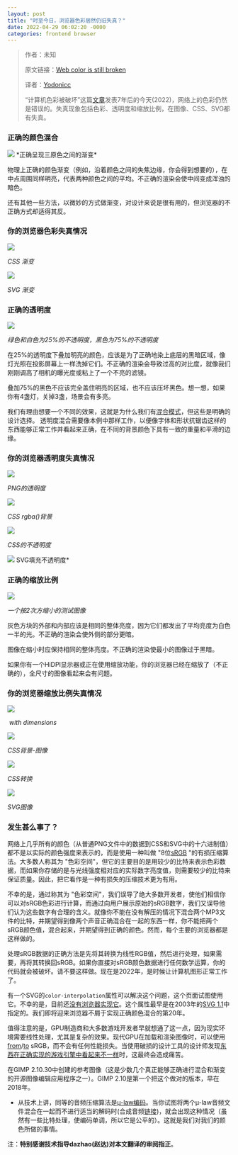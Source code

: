 ```yaml
---
layout: post
title: "时至今日，浏览器色彩居然仍旧失真？"
date: 2022-04-29 06:02:20 -0000
categories: frontend browser
---
```

<!-- <image id="img" src="/public/post13image1.png" style="max-width: 730px;" >
</image> -->

<!-- <video controls="controls" style="max-width: 730px;" type="video/mp4">
   <source id="mp4" src="/public/post8video1.mp4" controls="controls" style="max-width: 730px;" type="video/mp4">
</video> -->
> 作者：未知
>
> 原文链接：[Web color is still broken](https://webcolorisstillbroken.com/)
>
> 译者：[Yodonicc](https://github.com/Yodonicc)
>
> “计算机色彩被破坏”这篇[文章](https://www.youtube.com/watch?v=LKnqECcg6Gw)发表7年后的今天(2022)，网络上的色彩仍然是错误的。失真现象包括色彩、透明度和缩放比例，在图像、CSS、SVG都有失真。

### 正确的颜色混合

<image id="img" src="/public/post15image1.png" style="max-width: 730px;" >
</image>
*正确呈现三原色之间的渐变*

物理上正确的颜色渐变（例如，沿着颜色之间的失焦边缘，你会得到想要的），在中点周围同样明亮，代表两种颜色之间的平均。不正确的渲染会使中间变成浑浊的暗色。

还有其他一些方法，以微妙的方式做渐变，对设计来说是很有用的，但浏览器的不正确方式却适得其反。

### 你的浏览器色彩失真情况

<image id="img" src="/public/post15image2.png" style="max-width: 730px;" >
</image>

*CSS 渐变*

<image id="img" src="/public/post15image3.png" style="max-width: 730px;" >
</image>

*SVG 渐变*

### 正确的透明度

<image id="img" src="/public/post15image4.png" style="max-width: 730px;" >
</image>

*绿色和白色为25%的不透明度，黑色为75%的不透明度*

在25%的透明度下叠加明亮的颜色，应该是为了正确地染上底层的黑暗区域，像灯光照在投影屏幕上一样洗掉它们。不正确的渲染会导致过高的对比度，就像我们刚刚调高了相机的曝光度或粘上了一个不亮的滤镜。

叠加75%的黑色不应该完全盖住明亮的区域，也不应该压坏黑色。想一想，如果你有4盏灯，关掉3盏，场景会有多亮。

我们有理由想要一个不同的效果，这就是为什么我们有[混合模式](https://en.wikipedia.org/wiki/Blend_modes)，但这些是明确的设计选择。 透明度混合需要像本例中那样工作，以便像字体和形状抗锯齿这样的东西能够正常工作并看起来正确，在不同的背景颜色下具有一致的重量和平滑的边缘。

### 你的浏览器透明度失真情况

<image id="img" src="/public/post15image5.png" style="max-width: 730px;" >
</image>

*PNG的透明度*

<image id="img" src="/public/post15image6.png" style="max-width: 730px;" >
</image>

*CSS rgba()背景*

<image id="img" src="/public/post15image7.png" style="max-width: 730px;" >
</image>

*CSS的不透明度*

<image id="img" src="/public/post15image8.png" style="max-width: 730px;" >
</image>
SVG填充不透明度*

### 正确的缩放比例

<image id="img" src="/public/post15image9.png" style="max-width: 730px;" >
</image>

*一个按2次方缩小的测试图像*

灰色方块的外部和内部应该是相同的整体亮度，因为它们都发出了平均亮度为白色一半的光。不正确的渲染会使外侧的部分更暗。

图像在缩小时应保持相同的整体亮度。不正确的渲染使最小的图像过于黑暗。

如果你有一个HiDPI显示器或正在使用缩放功能，你的浏览器已经在缩放了（不正确的），全尺寸的图像看起来会有问题。

### 你的浏览器缩放比例失真情况

<image id="img" src="/public/post15image10.png" style="max-width: 730px;" >
</image>

*<img> with dimensions*

<image id="img" src="/public/post15image11.png" style="max-width: 730px;" >
</image>

*CSS背景-图像*

<image id="img" src="/public/post15image12.png" style="max-width: 730px;" >
</image>

*CSS转换*

<image id="img" src="/public/post15image13.png" style="max-width: 730px;" >
</image>

*SVG图像*

### 发生甚么事了？

网络上几乎所有的颜色（从普通PNG文件中的数据到CSS和SVG中的十六进制值）都不是以实际的颜色强度来表示的，而是使用一种叫做 "8位[sRGB](https://en.wikipedia.org/wiki/SRGB) "的有损压缩算法。大多数人称其为 "色彩空间"，但它的主要目的是用较少的比特来表示色彩数据，而如果你存储的是与光线强度相对应的实际数字亮度值，则需要较少的比特来保证质量。因此，把它看作是一种有损失的压缩技术更为有用。

不幸的是，通过称其为 "色彩空间"，我们误导了绝大多数开发者，使他们相信你可以对sRGB色彩进行计算，而通过向用户展示原始的sRGB数字，我们又误导他们认为这些数字有合理的含义。就像你不能在没有解压的情况下混合两个MP3文件的比特，并期望得到像两个声音正确混合在一起的东西一样，你不能把两个sRGB颜色值，混合起来，并期望得到正确的颜色。然而，每个主要的浏览器都是这样做的。

处理sRGB数据的正确方法是先将其转换为线性RGB值，然后进行处理，如果需要，再将其转换回sRGB。如果你直接对sRGB颜色数据进行任何数学运算，你的代码就会被破坏。请不要这样做。现在是2022年，是时候让计算机图形正常工作了。

有一个SVG的`color-interpolation`属性可以解决这个问题，这个页面试图使用它。不幸的是，目前还[没有浏览器实现它](https://developer.mozilla.org/en-US/docs/Web/SVG/Attribute/color-interpolation#browser_compatibility)。这个属性最早是在2003年的[SVG 1.1](https://www.w3.org/TR/2003/REC-SVG11-20030114/painting.html#ColorInterpolationProperties)中指定的。我们即将迎来浏览器不屑于实现正确颜色混合的第20年。

值得注意的是，GPU制造商和大多数游戏开发者早就想通了这一点，因为现实环境需要线性处理，尤其是复杂的效果。现代GPU在加载和渲染图像时，可以使用  [from](https://www.khronos.org/registry/OpenGL/extensions/EXT/EXT_texture_sRGB.txt)/[to](https://www.khronos.org/registry/OpenGL/extensions/EXT/EXT_framebuffer_sRGB.txt) sRGB，而不会有任何性能损失。当使用破损的设计工具的设计师发现[东西在正确实现的游戏引擎中看起来不一样](https://twitter.com/davidhampson/status/1517097606425550848)时，这最终会造成痛苦。

在GIMP 2.10.30中创建的参考图像（这是少数几个真正能够正确进行混合和渐变的开源图像编辑应用程序之一）。GIMP 2.10是第一个把这个做对的版本，早在2018年。

* 从技术上讲，同等的音频压缩算法是[µ-law编码](https://en.wikipedia.org/wiki/%CE%9C-law_algorithm)。当你试图将两个µ-law音频文件混合在一起而不进行适当的解码时(合成音频[链接](https://webcolorisstillbroken.com/misc/mulaw_mix.mp3))，就会出现这种情况（虽然有一些比特处理，使编码单调，所以它是公平的）。这就是我们对我们的颜色所做的事情。

注：**特别感谢技术指导dazhao(赵达)对本文翻译的审阅指正**。